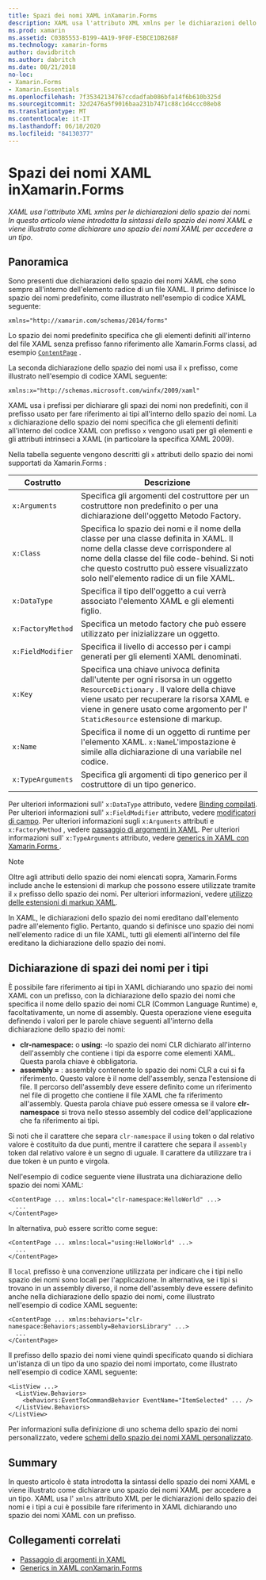 ```yaml
---
title: Spazi dei nomi XAML inXamarin.Forms
description: XAML usa l'attributo XML xmlns per le dichiarazioni dello spazio dei nomi. In questo articolo viene introdotta la sintassi dello spazio dei nomi XAML e viene illustrato come dichiarare uno spazio dei nomi XAML per accedere a un tipo.
ms.prod: xamarin
ms.assetid: C03B5553-B199-4A19-9F0F-E5BCE1DB268F
ms.technology: xamarin-forms
author: davidbritch
ms.author: dabritch
ms.date: 08/21/2018
no-loc:
- Xamarin.Forms
- Xamarin.Essentials
ms.openlocfilehash: 7f35342134767ccdadfab086bfa14f6b610b325d
ms.sourcegitcommit: 32d2476a5f9016baa231b7471c88c1d4ccc08eb8
ms.translationtype: MT
ms.contentlocale: it-IT
ms.lasthandoff: 06/18/2020
ms.locfileid: "84130377"
---
```

# <a name="xaml-namespaces-in-xamarinforms"></a>Spazi dei nomi XAML inXamarin.Forms

_XAML usa l'attributo XML xmlns per le dichiarazioni dello spazio dei nomi. In questo articolo viene introdotta la sintassi dello spazio dei nomi XAML e viene illustrato come dichiarare uno spazio dei nomi XAML per accedere a un tipo._

## <a name="overview"></a>Panoramica

Sono presenti due dichiarazioni dello spazio dei nomi XAML che sono sempre all'interno dell'elemento radice di un file XAML. Il primo definisce lo spazio dei nomi predefinito, come illustrato nell'esempio di codice XAML seguente:

```xaml
xmlns="http://xamarin.com/schemas/2014/forms"
```

Lo spazio dei nomi predefinito specifica che gli elementi definiti all'interno del file XAML senza prefisso fanno riferimento alle Xamarin.Forms classi, ad esempio [`ContentPage`](xref:Xamarin.Forms.ContentPage) .

La seconda dichiarazione dello spazio dei nomi usa il `x` prefisso, come illustrato nell'esempio di codice XAML seguente:

```xaml
xmlns:x="http://schemas.microsoft.com/winfx/2009/xaml"
```

XAML usa i prefissi per dichiarare gli spazi dei nomi non predefiniti, con il prefisso usato per fare riferimento ai tipi all'interno dello spazio dei nomi. La `x` dichiarazione dello spazio dei nomi specifica che gli elementi definiti all'interno del codice XAML con prefisso `x` vengono usati per gli elementi e gli attributi intrinseci a XAML (in particolare la specifica XAML 2009).

Nella tabella seguente vengono descritti gli `x` attributi dello spazio dei nomi supportati da Xamarin.Forms :

|Costrutto|Descrizione|
|--- |--- |
|`x:Arguments`|Specifica gli argomenti del costruttore per un costruttore non predefinito o per una dichiarazione dell'oggetto Metodo Factory.|
|`x:Class`|Specifica lo spazio dei nomi e il nome della classe per una classe definita in XAML. Il nome della classe deve corrispondere al nome della classe del file code-behind. Si noti che questo costrutto può essere visualizzato solo nell'elemento radice di un file XAML.|
|`x:DataType`|Specifica il tipo dell'oggetto a cui verrà associato l'elemento XAML e gli elementi figlio.|
|`x:FactoryMethod`|Specifica un metodo factory che può essere utilizzato per inizializzare un oggetto.|
|`x:FieldModifier`|Specifica il livello di accesso per i campi generati per gli elementi XAML denominati.|
|`x:Key`|Specifica una chiave univoca definita dall'utente per ogni risorsa in un oggetto `ResourceDictionary` . Il valore della chiave viene usato per recuperare la risorsa XAML e viene in genere usato come argomento per l' `StaticResource` estensione di markup.|
|`x:Name`|Specifica il nome di un oggetto di runtime per l'elemento XAML. `x:Name`L'impostazione è simile alla dichiarazione di una variabile nel codice.|
|`x:TypeArguments`|Specifica gli argomenti di tipo generico per il costruttore di un tipo generico.|

Per ulteriori informazioni sull' `x:DataType` attributo, vedere [Binding compilati](~/xamarin-forms/app-fundamentals/data-binding/compiled-bindings.md). Per ulteriori informazioni sull' `x:FieldModifier` attributo, vedere [modificatori di campo](~/xamarin-forms/xaml/field-modifiers.md). Per ulteriori informazioni sugli `x:Arguments` attributi e `x:FactoryMethod` , vedere [passaggio di argomenti in XAML](~/xamarin-forms/xaml/passing-arguments.md). Per ulteriori informazioni sull' `x:TypeArguments` attributo, vedere [generics in XAML con Xamarin.Forms ](generics.md).

> [!NOTE]
> Oltre agli attributi dello spazio dei nomi elencati sopra, Xamarin.Forms include anche le estensioni di markup che possono essere utilizzate tramite il `x` prefisso dello spazio dei nomi. Per ulteriori informazioni, vedere [utilizzo delle estensioni di markup XAML](~/xamarin-forms/xaml/markup-extensions/consuming.md).

In XAML, le dichiarazioni dello spazio dei nomi ereditano dall'elemento padre all'elemento figlio. Pertanto, quando si definisce uno spazio dei nomi nell'elemento radice di un file XAML, tutti gli elementi all'interno del file ereditano la dichiarazione dello spazio dei nomi.

## <a name="declaring-namespaces-for-types"></a>Dichiarazione di spazi dei nomi per i tipi

È possibile fare riferimento ai tipi in XAML dichiarando uno spazio dei nomi XAML con un prefisso, con la dichiarazione dello spazio dei nomi che specifica il nome dello spazio dei nomi CLR (Common Language Runtime) e, facoltativamente, un nome di assembly. Questa operazione viene eseguita definendo i valori per le parole chiave seguenti all'interno della dichiarazione dello spazio dei nomi:

- **clr-namespace:** o **using:** -lo spazio dei nomi CLR dichiarato all'interno dell'assembly che contiene i tipi da esporre come elementi XAML. Questa parola chiave è obbligatoria.
- **assembly =** : assembly contenente lo spazio dei nomi CLR a cui si fa riferimento. Questo valore è il nome dell'assembly, senza l'estensione di file. Il percorso dell'assembly deve essere definito come un riferimento nel file di progetto che contiene il file XAML che fa riferimento all'assembly. Questa parola chiave può essere omessa se il valore **clr-namespace** si trova nello stesso assembly del codice dell'applicazione che fa riferimento ai tipi.

Si noti che il carattere che separa `clr-namespace` il `using` token o dal relativo valore è costituito da due punti, mentre il carattere che separa il `assembly` token dal relativo valore è un segno di uguale. Il carattere da utilizzare tra i due token è un punto e virgola.

Nell'esempio di codice seguente viene illustrata una dichiarazione dello spazio dei nomi XAML:

```xaml
<ContentPage ... xmlns:local="clr-namespace:HelloWorld" ...>
  ...
</ContentPage>
```

In alternativa, può essere scritto come segue:

```xaml
<ContentPage ... xmlns:local="using:HelloWorld" ...>
  ...
</ContentPage>
```

Il `local` prefisso è una convenzione utilizzata per indicare che i tipi nello spazio dei nomi sono locali per l'applicazione. In alternativa, se i tipi si trovano in un assembly diverso, il nome dell'assembly deve essere definito anche nella dichiarazione dello spazio dei nomi, come illustrato nell'esempio di codice XAML seguente:

```xaml
<ContentPage ... xmlns:behaviors="clr-namespace:Behaviors;assembly=BehaviorsLibrary" ...>
  ...
</ContentPage>
```

Il prefisso dello spazio dei nomi viene quindi specificato quando si dichiara un'istanza di un tipo da uno spazio dei nomi importato, come illustrato nell'esempio di codice XAML seguente:

```xaml
<ListView ...>
  <ListView.Behaviors>
    <behaviors:EventToCommandBehavior EventName="ItemSelected" ... />
  </ListView.Behaviors>
</ListView>
```

Per informazioni sulla definizione di uno schema dello spazio dei nomi personalizzato, vedere [schemi dello spazio dei nomi XAML personalizzato](custom-namespace-schemas.md).

## <a name="summary"></a>Summary

In questo articolo è stata introdotta la sintassi dello spazio dei nomi XAML e viene illustrato come dichiarare uno spazio dei nomi XAML per accedere a un tipo. XAML usa l' `xmlns` attributo XML per le dichiarazioni dello spazio dei nomi e i tipi a cui è possibile fare riferimento in XAML dichiarando uno spazio dei nomi XAML con un prefisso.

## <a name="related-links"></a>Collegamenti correlati

- [Passaggio di argomenti in XAML](~/xamarin-forms/xaml/passing-arguments.md)
- [Generics in XAML conXamarin.Forms](generics.md)
